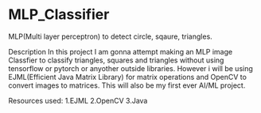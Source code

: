 # MLP_Classifier
MLP(Multi layer perceptron) to detect circle, sqaure, triangles.

Description
In this project I am gonna attempt making an MLP image Classfier to classify triangles, squares and triangles without using tensorflow or pytorch or anyother outside libraries.
However i will be using EJML(Efficient Java Matrix Library) for matrix operations and OpenCV to convert images to matrices.
This will also be my first ever AI/ML project.

Resources used:
1.EJML
2.OpenCV
3.Java

